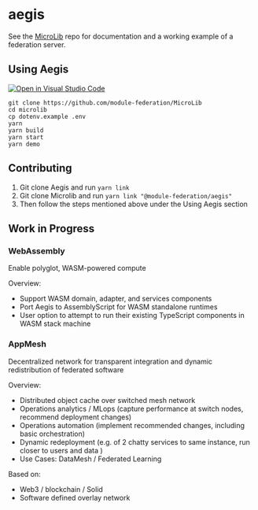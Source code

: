 # aegis

See the [MicroLib](https://github.com/module-federation/MicroLib) repo for documentation and a working example of a federation server.


## Using Aegis

[![Open in Visual Studio Code](https://open.vscode.dev/badges/open-in-vscode.svg)](https://open.vscode.dev/module-federation/aegis)

```shell
git clone https://github.com/module-federation/MicroLib
cd microlib
cp dotenv.example .env
yarn
yarn build
yarn start
yarn demo
```

## Contributing
1) Git clone Aegis and run `yarn link`
2) Git clone Microlib and run `yarn link "@module-federation/aegis"`
3) Then follow the steps mentioned above under the Using Aegis section


## Work in Progress

### WebAssembly
Enable polyglot, WASM-powered compute 

Overview:
- Support WASM domain, adapter, and services components
- Port Aegis to AssemblyScript for WASM standalone runtimes
- User option to attempt to run their existing TypeScript components in WASM stack machine

### AppMesh 
Decentralized network for transparent integration and dynamic redistribution of federated software

Overview:
- Distributed object cache over switched mesh network 
- Operations analytics / MLops (capture performance at switch nodes, recommend deployment changes)
- Operations automation (implement recommended changes, including basic orchestration)
- Dynamic redeployment (e.g. of 2 chatty services to same instance, run closer to users and data )
- Use Cases: DataMesh / Federated Learning

Based on:
- Web3 / blockchain / Solid
- Software defined overlay network
